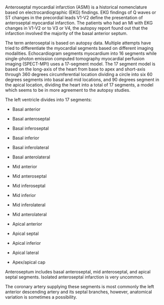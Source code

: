 Anteroseptal myocardial infarction (ASMI) is a historical nomenclature based on electrocardiographic (EKG) findings. EKG findings of Q waves or ST changes in the precordial leads V1-V2 define the presentation of anteroseptal myocardial infarction. The patients who had an MI with EKG changes in V1-V2 or to V3 or V4, the autopsy report found out that the infarction involved the majority of the basal anterior septum.

The term anteroseptal is based on autopsy data. Multiple attempts have tried to differentiate the myocardial segments based on different imaging modalities. Echocardiogram segments myocardium into 16 segments while single-photon emission computed tomography myocardial perfusion imaging (SPECT-MPI) uses a 17-segment model. The 17 segment model is based on the long-axis of the heart from base to apex and short-axis through 360 degrees circumferential location dividing a circle into six 60 degrees segments into basal and mid locations, and 90 degrees segment in the apical location, dividing the heart into a total of 17 segments, a model which seems to be in more agreement to the autopsy studies.

The left ventricle divides into 17 segments:

- Basal anterior

- Basal anteroseptal

- Basal inferoseptal

- Basal inferior

- Basal inferolateral

- Basal anterolateral

- Mid anterior

- Mid anteroseptal

- Mid inferoseptal

- Mid inferior

- Mid inferolateral

- Mid anterolateral

- Apical anterior

- Apical septal

- Apical inferior

- Apical lateral

- Apex/apical cap

Anteroseptum includes basal anteroseptal, mid anteroseptal, and apical septal segments. Isolated anteroseptal infarction is very uncommon.

The coronary artery supplying these segments is most commonly the left anterior descending artery and its septal branches, however, anatomical variation is sometimes a possibility.